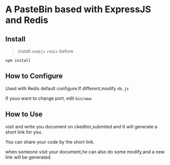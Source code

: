 # A PasteBin based with ExpressJS and Redis

## Install

>install `nodejs` `redis` before

`npm install`

## How to Configure

Used with Redis default configure.If different,modify `db.js`

If youu want to change port, edit `bin/www`

## How to Use

visit and write you document on ckeditor,submited and It will generate a short link for you.

You can share your code by the short link.

when someone visit your document,he can also do some modify,and a new link will be generated.